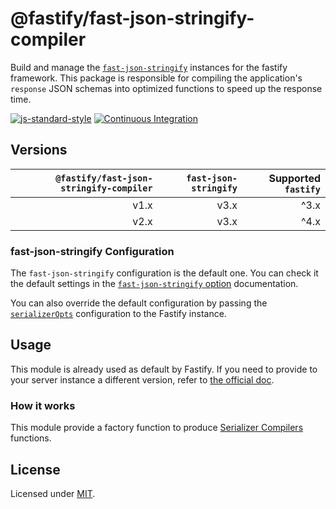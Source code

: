 # @fastify/fast-json-stringify-compiler
Build and manage the [`fast-json-stringify`](https://www.npmjs.com/package/fast-json-stringify) instances for the fastify framework.
This package is responsible for compiling the application's `response` JSON schemas into optimized functions to speed up the response time.

[![js-standard-style](https://img.shields.io/badge/code%20style-standard-brightgreen.svg?style=flat)](http://standardjs.com/)
[![Continuous Integration](https://github.com/fastify/fast-json-stringify-compiler/workflows/Continuous%20Integration/badge.svg)](https://github.com/fastify/fast-json-stringify-compiler/actions/workflows/ci.yml)


## Versions

| `@fastify/fast-json-stringify-compiler` | `fast-json-stringify` |  Supported `fastify` |
|----------------------------------------:|----------------------:|---------------------:|
|                                    v1.x |                  v3.x |                 ^3.x |
|                                    v2.x |                  v3.x |                 ^4.x |

### fast-json-stringify Configuration

The `fast-json-stringify` configuration is the default one. You can check it the default settings in the [`fast-json-stringify` option](https://github.com/fastify/fast-json-stringify/#options) documentation.

You can also override the default configuration by passing the [`serializerOpts`](https://www.fastify.io/docs/latest/Reference/Server/#serializeropts) configuration to the Fastify instance.

## Usage

This module is already used as default by Fastify.
If you need to provide to your server instance a different version, refer to [the official doc](https://www.fastify.io/docs/latest/Reference/Server/#schemacontroller).

### How it works

This module provide a factory function to produce [Serializer Compilers](https://www.fastify.io/docs/latest/Reference/Server/#serializercompiler) functions.

## License

Licensed under [MIT](./LICENSE).
